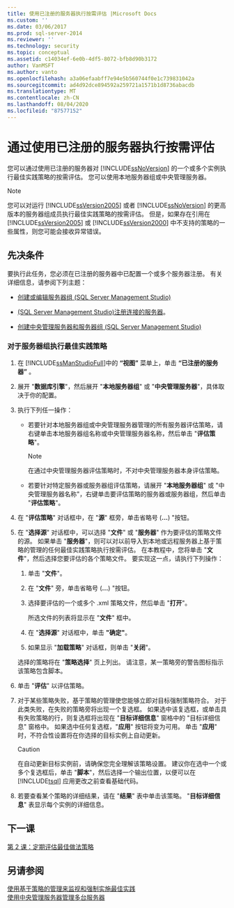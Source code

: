 ```yaml
---
title: 使用已注册的服务器执行按需评估 |Microsoft Docs
ms.custom: ''
ms.date: 03/06/2017
ms.prod: sql-server-2014
ms.reviewer: ''
ms.technology: security
ms.topic: conceptual
ms.assetid: c14034ef-6e0b-4df5-8072-bfb8d90b3172
author: VanMSFT
ms.author: vanto
ms.openlocfilehash: a3a06efaabff7e94e5b560744f0e1c739831042a
ms.sourcegitcommit: ad4d92dce894592a259721a1571b1d8736abacdb
ms.translationtype: MT
ms.contentlocale: zh-CN
ms.lasthandoff: 08/04/2020
ms.locfileid: "87577152"
---
```

# <a name="perform-an-on-demand-evaluation-by-using-registered-servers"></a>通过使用已注册的服务器执行按需评估

  您可以通过使用已注册的服务器对 [!INCLUDE[ssNoVersion](../includes/ssnoversion-md.md)] 的一个或多个实例执行最佳实践策略的按需评估。 您可以使用本地服务器组或中央管理服务器。  
  
> [!NOTE]  
>  您可以对运行 [!INCLUDE[ssVersion2005](../includes/ssversion2005-md.md)] 或者 [!INCLUDE[ssNoVersion](../includes/ssnoversion-md.md)] 的更高版本的服务器组成员执行最佳实践策略的按需评估。 但是，如果存在引用在 [!INCLUDE[ssVersion2005](../includes/ssversion2005-md.md)] 或 [!INCLUDE[ssVersion2000](../includes/ssversion2000-md.md)] 中不支持的策略的一些属性，则您可能会接收异常错误。  
  
## <a name="prerequisites"></a>先决条件  
 要执行此任务，您必须在已注册的服务器中已配置一个或多个服务器注册。 有关详细信息，请参阅下列主题：  
  
-   [创建或编辑服务器组 (SQL Server Management Studio)](../ssms/register-servers/create-or-edit-a-server-group-sql-server-management-studio.md)  
  
-   [&#40;SQL Server Management Studio&#41;注册连接的服务器](../ssms/register-servers/register-a-connected-server-sql-server-management-studio.md)。  
  
-   [创建中央管理服务器和服务器组 (SQL Server Management Studio)](../ssms/register-servers/create-a-central-management-server-and-server-group.md)  
  
### <a name="to-evaluate-best-practices-policies-against-a-server-group"></a>对于服务器组执行最佳实践策略  
  
1.  在 [!INCLUDE[ssManStudioFull](../includes/ssmanstudiofull-md.md)]中的 **“视图”** 菜单上，单击 **“已注册的服务器”** 。  
  
2.  展开 "**数据库引擎**"，然后展开 "**本地服务器组**" 或 "**中央管理服务器**"，具体取决于你的配置。  
  
3.  执行下列任一操作：  
  
    -   若要针对本地服务器组或中央管理服务器管理的所有服务器评估策略，请右键单击本地服务器组名称或中央管理服务器名称，然后单击 "**评估策略**"。  
  
        > [!NOTE]  
        >  在通过中央管理服务器评估策略时，不对中央管理服务器本身评估策略。  
  
    -   若要针对特定服务器或服务器组评估策略，请展开 "**本地服务器组**" 或 "中央管理服务器名称"，右键单击要评估策略的服务器或服务器组，然后单击 "**评估策略**"。  
  
4.  在 "**评估策略**" 对话框中，在 "**源**" 框旁，单击省略号 (**...**) "按钮。  
  
5.  在 "**选择源**" 对话框中，可以选择 "**文件**" 或 "**服务器**" 作为要评估的策略文件的源。 如果单击 "**服务器**"，则可以对以前导入到本地或远程服务器上基于策略的管理的任何最佳实践策略执行按需评估。 在本教程中，您将单击 "**文件**"，然后选择您要评估的各个策略文件。 要实现这一点，请执行下列操作：  
  
    1.  单击 "**文件**"。  
  
    2.  在 "**文件**" 旁，单击省略号 (**...**) "按钮。  
  
    3.  选择要评估的一个或多个 .xml 策略文件，然后单击 "**打开**"。  
  
         所选文件的列表将显示在 "**文件**" 框中。  
  
    4.  在 "**选择源**" 对话框中，单击 **"确定"**。  
  
    5.  如果显示 "**加载策略**" 对话框，则单击 "**关闭**"。  
  
     选择的策略将在 "**策略选择**" 页上列出。 请注意，某一策略旁的警告图标指示该策略包含脚本。  
  
6.  单击 "**评估**" 以评估策略。  
  
7.  对于某些策略失败，基于策略的管理使您能够立即对目标强制策略符合。 对于此类失败，在失败的策略旁将出现一个复选框。 如果选中该复选框，或单击具有失败策略的行，则复选框将出现在 "**目标详细信息**" 窗格中的 "目标详细信息" 窗格中。 如果选中任何复选框，"**应用**" 按钮将变为可用。 单击 "**应用**" 时，不符合性设置将在你选择的目标实例上自动更新。  
  
    > [!CAUTION]  
    >  在自动更新目标实例前，请确保您完全理解该策略设置。 建议你在选中一个或多个复选框后，单击 "**脚本**"，然后选择一个输出位置，以便可以在 [!INCLUDE[tsql](../includes/tsql-md.md)] 应用更改之前查看基础代码。  
  
8.  若要查看某个策略的详细结果，请在 "**结果**" 表中单击该策略。 "**目标详细信息**" 表显示每个实例的详细信息。  
  
## <a name="next-lesson"></a>下一课  
 [第 2 课：定期评估最佳做法策略](../../2014/tutorials/lesson-2-evaluate-best-practices-policies-on-a-scheduled-basis.md)  
  
## <a name="see-also"></a>另请参阅  
 [使用基于策略的管理来监视和强制实施最佳实践](../relational-databases/policy-based-management/monitor-and-enforce-best-practices-by-using-policy-based-management.md)   
 [使用中央管理服务器管理多台服务器](../relational-databases/administer-multiple-servers-using-central-management-servers.md)  
  
  
